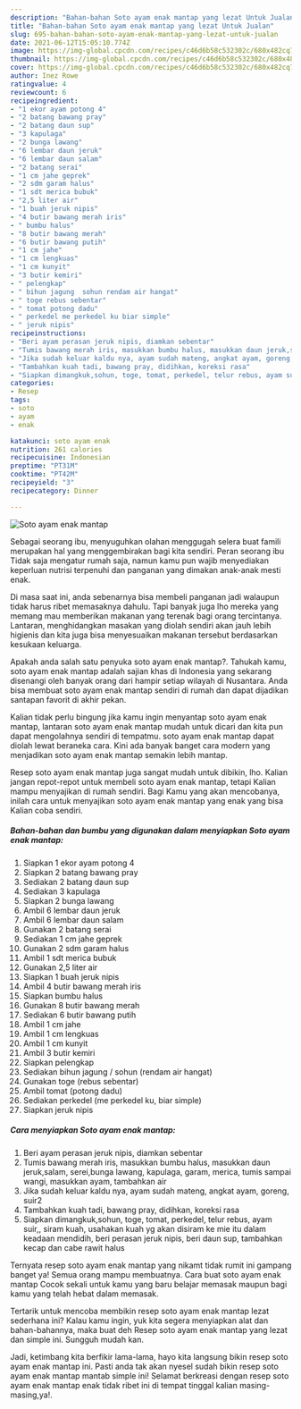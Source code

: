 ```yaml
---
description: "Bahan-bahan Soto ayam enak mantap yang lezat Untuk Jualan"
title: "Bahan-bahan Soto ayam enak mantap yang lezat Untuk Jualan"
slug: 695-bahan-bahan-soto-ayam-enak-mantap-yang-lezat-untuk-jualan
date: 2021-06-12T15:05:10.774Z
image: https://img-global.cpcdn.com/recipes/c46d6b58c532302c/680x482cq70/soto-ayam-enak-mantap-foto-resep-utama.jpg
thumbnail: https://img-global.cpcdn.com/recipes/c46d6b58c532302c/680x482cq70/soto-ayam-enak-mantap-foto-resep-utama.jpg
cover: https://img-global.cpcdn.com/recipes/c46d6b58c532302c/680x482cq70/soto-ayam-enak-mantap-foto-resep-utama.jpg
author: Inez Rowe
ratingvalue: 4
reviewcount: 6
recipeingredient:
- "1 ekor ayam potong 4"
- "2 batang bawang pray"
- "2 batang daun sup"
- "3 kapulaga"
- "2 bunga lawang"
- "6 lembar daun jeruk"
- "6 lembar daun salam"
- "2 batang serai"
- "1 cm jahe geprek"
- "2 sdm garam halus"
- "1 sdt merica bubuk"
- "2,5 liter air"
- "1 buah jeruk nipis"
- "4 butir bawang merah iris"
- " bumbu halus"
- "8 butir bawang merah"
- "6 butir bawang putih"
- "1 cm jahe"
- "1 cm lengkuas"
- "1 cm kunyit"
- "3 butir kemiri"
- " pelengkap"
- " bihun jagung  sohun rendam air hangat"
- " toge rebus sebentar"
- " tomat potong dadu"
- " perkedel me perkedel ku biar simple"
- " jeruk nipis"
recipeinstructions:
- "Beri ayam perasan jeruk nipis, diamkan sebentar"
- "Tumis bawang merah iris, masukkan bumbu halus, masukkan daun jeruk,salam, serei,bunga lawang, kapulaga, garam, merica, tumis sampai wangi, masukkan ayam, tambahkan air"
- "Jika sudah keluar kaldu nya, ayam sudah mateng, angkat ayam, goreng, suir2"
- "Tambahkan kuah tadi, bawang pray, didihkan, koreksi rasa"
- "Siapkan dimangkuk,sohun, toge, tomat, perkedel, telur rebus, ayam suir,, siram kuah, usahakan kuah yg akan disiram ke mie itu dalam keadaan mendidih, beri perasan jeruk nipis, beri daun sup, tambahkan kecap dan cabe rawit halus"
categories:
- Resep
tags:
- soto
- ayam
- enak

katakunci: soto ayam enak 
nutrition: 261 calories
recipecuisine: Indonesian
preptime: "PT31M"
cooktime: "PT42M"
recipeyield: "3"
recipecategory: Dinner

---
```



![Soto ayam enak mantap](https://img-global.cpcdn.com/recipes/c46d6b58c532302c/680x482cq70/soto-ayam-enak-mantap-foto-resep-utama.jpg)

Sebagai seorang ibu, menyuguhkan olahan menggugah selera buat famili merupakan hal yang menggembirakan bagi kita sendiri. Peran seorang ibu Tidak saja mengatur rumah saja, namun kamu pun wajib menyediakan keperluan nutrisi terpenuhi dan panganan yang dimakan anak-anak mesti enak.

Di masa  saat ini, anda sebenarnya bisa membeli panganan jadi walaupun tidak harus ribet memasaknya dahulu. Tapi banyak juga lho mereka yang memang mau memberikan makanan yang terenak bagi orang tercintanya. Lantaran, menghidangkan masakan yang diolah sendiri akan jauh lebih higienis dan kita juga bisa menyesuaikan makanan tersebut berdasarkan kesukaan keluarga. 



Apakah anda salah satu penyuka soto ayam enak mantap?. Tahukah kamu, soto ayam enak mantap adalah sajian khas di Indonesia yang sekarang disenangi oleh banyak orang dari hampir setiap wilayah di Nusantara. Anda bisa membuat soto ayam enak mantap sendiri di rumah dan dapat dijadikan santapan favorit di akhir pekan.

Kalian tidak perlu bingung jika kamu ingin menyantap soto ayam enak mantap, lantaran soto ayam enak mantap mudah untuk dicari dan kita pun dapat mengolahnya sendiri di tempatmu. soto ayam enak mantap dapat diolah lewat beraneka cara. Kini ada banyak banget cara modern yang menjadikan soto ayam enak mantap semakin lebih mantap.

Resep soto ayam enak mantap juga sangat mudah untuk dibikin, lho. Kalian jangan repot-repot untuk membeli soto ayam enak mantap, tetapi Kalian mampu menyajikan di rumah sendiri. Bagi Kamu yang akan mencobanya, inilah cara untuk menyajikan soto ayam enak mantap yang enak yang bisa Kalian coba sendiri.

<!--inarticleads1-->

##### Bahan-bahan dan bumbu yang digunakan dalam menyiapkan Soto ayam enak mantap:

1. Siapkan 1 ekor ayam potong 4
1. Siapkan 2 batang bawang pray
1. Sediakan 2 batang daun sup
1. Sediakan 3 kapulaga
1. Siapkan 2 bunga lawang
1. Ambil 6 lembar daun jeruk
1. Ambil 6 lembar daun salam
1. Gunakan 2 batang serai
1. Sediakan 1 cm jahe geprek
1. Gunakan 2 sdm garam halus
1. Ambil 1 sdt merica bubuk
1. Gunakan 2,5 liter air
1. Siapkan 1 buah jeruk nipis
1. Ambil 4 butir bawang merah iris
1. Siapkan  bumbu halus
1. Gunakan 8 butir bawang merah
1. Sediakan 6 butir bawang putih
1. Ambil 1 cm jahe
1. Ambil 1 cm lengkuas
1. Ambil 1 cm kunyit
1. Ambil 3 butir kemiri
1. Siapkan  pelengkap
1. Sediakan  bihun jagung / sohun (rendam air hangat)
1. Gunakan  toge (rebus sebentar)
1. Ambil  tomat (potong dadu)
1. Sediakan  perkedel (me perkedel ku, biar simple)
1. Siapkan  jeruk nipis




<!--inarticleads2-->

##### Cara menyiapkan Soto ayam enak mantap:

1. Beri ayam perasan jeruk nipis, diamkan sebentar
1. Tumis bawang merah iris, masukkan bumbu halus, masukkan daun jeruk,salam, serei,bunga lawang, kapulaga, garam, merica, tumis sampai wangi, masukkan ayam, tambahkan air
1. Jika sudah keluar kaldu nya, ayam sudah mateng, angkat ayam, goreng, suir2
1. Tambahkan kuah tadi, bawang pray, didihkan, koreksi rasa
1. Siapkan dimangkuk,sohun, toge, tomat, perkedel, telur rebus, ayam suir,, siram kuah, usahakan kuah yg akan disiram ke mie itu dalam keadaan mendidih, beri perasan jeruk nipis, beri daun sup, tambahkan kecap dan cabe rawit halus




Ternyata resep soto ayam enak mantap yang nikamt tidak rumit ini gampang banget ya! Semua orang mampu membuatnya. Cara buat soto ayam enak mantap Cocok sekali untuk kamu yang baru belajar memasak maupun bagi kamu yang telah hebat dalam memasak.

Tertarik untuk mencoba membikin resep soto ayam enak mantap lezat sederhana ini? Kalau kamu ingin, yuk kita segera menyiapkan alat dan bahan-bahannya, maka buat deh Resep soto ayam enak mantap yang lezat dan simple ini. Sungguh mudah kan. 

Jadi, ketimbang kita berfikir lama-lama, hayo kita langsung bikin resep soto ayam enak mantap ini. Pasti anda tak akan nyesel sudah bikin resep soto ayam enak mantap mantab simple ini! Selamat berkreasi dengan resep soto ayam enak mantap enak tidak ribet ini di tempat tinggal kalian masing-masing,ya!.

